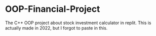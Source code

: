 # OOP-Financial-Project
The C++ OOP project about stock investment calculator in replit. This is actually made in 2022, but I forgot to paste in this.
